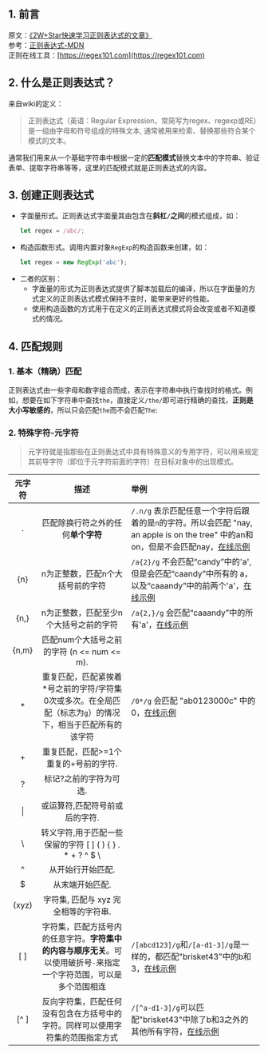 
## 1. 前言
原文：[《2W+Star快速学习正则表达式的文章》](https://github.com/ziishaned/learn-regex/blob/master/translations/README-cn.md)  
参考：[正则表达式-MDN](https://developer.mozilla.org/zh-CN/docs/Web/JavaScript/Guide/Regular_Expressions)  
正则在线工具：[https://regex101.com](https://regex101.com)
## 2. 什么是正则表达式？
来自wiki的定义：
> 正则表达式（英语：Regular Expression，常简写为regex、regexp或RE）是一组由字母和符号组成的特殊文本, 通常被用来检索、替换那些符合某个模式的文本。

通常我们用来从一个基础字符串中根据一定的**匹配模式**替换文本中的字符串、验证表单、提取字符串等等，这里的匹配模式就是正则表达式的内容。
## 3. 创建正则表达式
- 字面量形式。正则表达式字面量其由包含在**斜杠`/`之间**的模式组成，如：
  ```JavaScript
  let regex = /abc/;
  ```
- 构造函数形式。调用内置对象`RegExp`的构造函数来创建，如：
  ```JavaScript
  let regex = new RegExp('abc');
  ```
- 二者的区别：
  - 字面量的形式为正则表达式提供了脚本加载后的编译，所以在字面量的方式定义的正则表达式模式保持不变时，能带来更好的性能。
  - 使用构造函数的方式用于在定义的正则表达式模式将会改变或者不知道模式的情况。
## 4. 匹配规则
### 1. 基本（精确）匹配
正则表达式由一些字母和数字组合而成，表示在字符串中执行查找时的格式。例如，想要在如下字符串中查找`the`，直接定义`/the/`即可进行精确的查找，**正则是大小写敏感的**，所以只会匹配`the`而不会匹配`The`:
<img-show :img-info="{src:'https://i.loli.net/2019/11/05/npDKYu5i9aAqd6H.png',description:'基本匹配'}"/>

### 2. 特殊字符-元字符
> 元字符就是指那些在正则表达式中具有特殊意义的专用字符，可以用来规定其前导字符（即位于元字符前面的字符）在目标对象中的出现模式。

| 元字符 |                                                         描述                                                          | 举例                                                                                                                                                                  |
| :----: | :-------------------------------------------------------------------------------------------------------------------: | :-------------------------------------------------------------------------------------------------------------------------------------------------------------------- |
|   .    |                                          匹配除换行符之外的任何**单个字符**                                           | `/.n/g` 表示匹配任意一个字符后跟着的是`n`的字符。所以会匹配 "nay, an apple is on the tree" 中的an和on，但是不会匹配nay，[在线示例](https://regex101.com/r/xc9GkU/242) |
|  {n}   |                                           n为正整数，匹配n个大括号前的字符                                            | `/a{2}/g` 不会匹配“candy”中的'a',但是会匹配“caandy”中所有的 a，以及“caaandy”中的前两个'a'，[在线示例](https://regex101.com/r/xc9GkU/249)                              |
|  {n,}  |                                        n为正整数，匹配至少n个大括号之前的字符                                         | `/a{2,}/g` 会匹配“caaandy”中的所有'a'，[在线示例](https://regex101.com/r/xc9GkU/250)                                                                                  |
| {n,m}  |                                      匹配num个大括号之前的字符 (n <= num <= m).                                       |
|   *    |      重复匹配，匹配紧挨着*号之前的字符/字符集0次或多次。在全局匹配（标志为`g`）的情况下，相当于匹配所有的该字符       | `/0*/g` 会匹配 "ab0123000c" 中的0，[在线示例](https://regex101.com/r/xc9GkU/245)                                                                                      |
|   +    |                                         重复匹配，匹配>=1个重复的+号前的字符.                                         |
|   ?    |                                                标记?之前的字符为可选.                                                 |
|   \|   |                                            或运算符,匹配符号前或后的字符.                                             |
|   \    |                               转义字符,用于匹配一些保留的字符 [ ] ( ) { } . * + ? ^ $ \                               |
|   ^    |                                                   从开始行开始匹配.                                                   |
|   $    |                                                    从末端开始匹配.                                                    |
| (xyz)  |                                         字符集, 匹配与 xyz 完全相等的字符串.                                          |
|  [ ]   | 字符集，匹配方括号内的任意字符。**字符集中的内容与顺序无关**。可以使用破折号`-`来指定一个字符范围，可以是多个范围相连 | `/[abcd123]/g`和`/[a-d1-3]/g`是一样的，都匹配"brisket43"中的b和3，[在线示例](https://regex101.com/r/xc9GkU/243)                                                       |
|  [^ ]  |                    反向字符集，匹配任何没有包含在方括号中的字符。同样可以使用字符集的范围指定方式                     | `/[^a-d1-3]/g`可以匹配"brisket43"中除了b和3之外的其他所有字符，[在线示例](https://regex101.com/r/xc9GkU/244)                                                          |